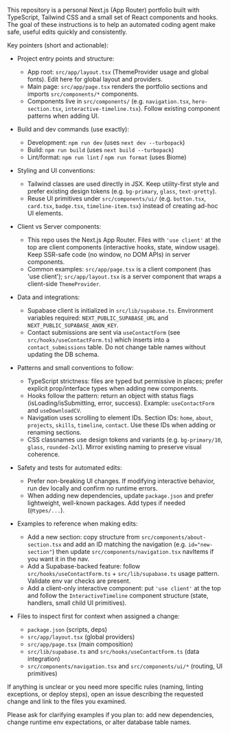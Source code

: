 This repository is a personal Next.js (App Router) portfolio built with TypeScript, Tailwind CSS and a small set of React components and hooks. The goal of these instructions is to help an automated coding agent make safe, useful edits quickly and consistently.

Key pointers (short and actionable):

- Project entry points and structure:

  - App root: `src/app/layout.tsx` (ThemeProvider usage and global fonts). Edit here for global layout and providers.
  - Main page: `src/app/page.tsx` renders the portfolio sections and imports `src/components/*` components.
  - Components live in `src/components/` (e.g. `navigation.tsx`, `hero-section.tsx`, `interactive-timeline.tsx`). Follow existing component patterns when adding UI.

- Build and dev commands (use exactly):

  - Development: `npm run dev` (uses `next dev --turbopack`)
  - Build: `npm run build` (uses `next build --turbopack`)
  - Lint/format: `npm run lint` / `npm run format` (uses Biome)

- Styling and UI conventions:

  - Tailwind classes are used directly in JSX. Keep utility-first style and prefer existing design tokens (e.g. `bg-primary`, `glass`, `text-pretty`).
  - Reuse UI primitives under `src/components/ui/` (e.g. `button.tsx`, `card.tsx`, `badge.tsx`, `timeline-item.tsx`) instead of creating ad-hoc UI elements.

- Client vs Server components:

  - This repo uses the Next.js App Router. Files with `'use client'` at the top are client components (interactive hooks, state, window usage). Keep SSR-safe code (no window, no DOM APIs) in server components.
  - Common examples: `src/app/page.tsx` is a client component (has 'use client'); `src/app/layout.tsx` is a server component that wraps a client-side `ThemeProvider`.

- Data and integrations:

  - Supabase client is initialized in `src/lib/supabase.ts`. Environment variables required: `NEXT_PUBLIC_SUPABASE_URL` and `NEXT_PUBLIC_SUPABASE_ANON_KEY`.
  - Contact submissions are sent via `useContactForm` (see `src/hooks/useContactForm.ts`) which inserts into a `contact_submissions` table. Do not change table names without updating the DB schema.

- Patterns and small conventions to follow:

  - TypeScript strictness: files are typed but permissive in places; prefer explicit prop/interface types when adding new components.
  - Hooks follow the pattern: return an object with status flags (isLoading/isSubmitting, error, success). Example: `useContactForm` and `useDownloadCV`.
  - Navigation uses scrolling to element IDs. Section IDs: `home`, `about`, `projects`, `skills`, `timeline`, `contact`. Use these IDs when adding or renaming sections.
  - CSS classnames use design tokens and variants (e.g. `bg-primary/10`, `glass`, `rounded-2xl`). Mirror existing naming to preserve visual coherence.

- Safety and tests for automated edits:

  - Prefer non-breaking UI changes. If modifying interactive behavior, run dev locally and confirm no runtime errors.
  - When adding new dependencies, update `package.json` and prefer lightweight, well-known packages. Add types if needed (`@types/...`).

- Examples to reference when making edits:

  - Add a new section: copy structure from `src/components/about-section.tsx` and add an ID matching the navigation (e.g. `id="new-section"`) then update `src/components/navigation.tsx` navItems if you want it in the nav.
  - Add a Supabase-backed feature: follow `src/hooks/useContactForm.ts` + `src/lib/supabase.ts` usage pattern. Validate env var checks are present.
  - Add a client-only interactive component: put `'use client'` at the top and follow the `InteractiveTimeline` component structure (state, handlers, small child UI primitives).

- Files to inspect first for context when assigned a change:
  - `package.json` (scripts, deps)
  - `src/app/layout.tsx` (global providers)
  - `src/app/page.tsx` (main composition)
  - `src/lib/supabase.ts` and `src/hooks/useContactForm.ts` (data integration)
  - `src/components/navigation.tsx` and `src/components/ui/*` (routing, UI primitives)

If anything is unclear or you need more specific rules (naming, linting exceptions, or deploy steps), open an issue describing the requested change and link to the files you examined.

Please ask for clarifying examples if you plan to: add new dependencies, change runtime env expectations, or alter database table names.
